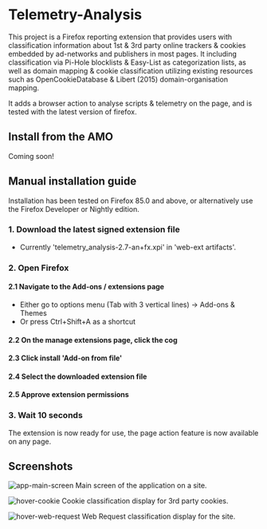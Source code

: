 # Telemetry-Analysis

This project is a  Firefox reporting extension that provides users 
with classification information about 1st & 3rd party
online trackers & cookies embedded by ad-networks and publishers in most pages.
It including classification via Pi-Hole blocklists & Easy-List as categorization lists, as well as domain
mapping & cookie classification utilizing existing resources such as OpenCookieDatabase & Libert (2015) domain-organisation mapping.

It adds a browser action to analyse scripts &amp; telemetry on the page, and is tested with the latest version of firefox.

## Install from the AMO
Coming soon!

## Manual installation guide
Installation has been tested on Firefox 85.0 and above, or alternatively use the Firefox Developer or Nightly edition.
### 1. Download the latest signed extension file
- Currently 'telemetry_analysis-2.7-an+fx.xpi' in 'web-ext artifacts'.
### 2. Open Firefox
#### 2.1 Navigate to the Add-ons / extensions page
- Either go to options menu (Tab with 3 vertical lines) -> Add-ons & Themes
- Or press Ctrl+Shift+A as a shortcut
#### 2.2 On the manage extensions page, click the cog
#### 2.3 Click install 'Add-on from file'
#### 2.4 Select the downloaded extension file
#### 2.5 Approve extension permissions
### 3. Wait 10 seconds

The extension is now ready for use, the page action feature is now available on any page.

## Screenshots
![app-main-screen](https://user-images.githubusercontent.com/54142191/121823223-c3171880-cc9b-11eb-9ac1-071235b0e8df.png)
Main screen of the application on a site.

![hover-cookie](https://user-images.githubusercontent.com/54142191/121823227-cc07ea00-cc9b-11eb-840f-5a21df236c26.png)
Cookie classification display for 3rd party cookies.

![hover-web-request](https://user-images.githubusercontent.com/54142191/121823229-d32ef800-cc9b-11eb-8437-61b1047316cc.png)
Web Request classification display for the site.

